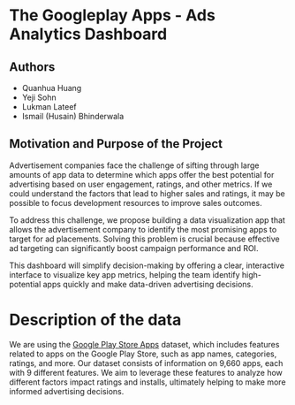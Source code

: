 # The Googleplay Apps - Ads Analytics Dashboard

## Authors

- Quanhua Huang
- Yeji Sohn  
- Lukman Lateef
- Ismail (Husain) Bhinderwala


## Motivation and Purpose of the Project

Advertisement companies face the challenge of sifting through large amounts of app data to determine which apps offer the best potential for advertising based on user engagement, ratings, and other metrics. If we could understand the factors that lead to higher sales and ratings, it may be possible to focus development resources to improve sales outcomes. 

To address this challenge, we propose building a data visualization app that allows the advertisement company to identify the most promising apps to target for ad placements. Solving this problem is crucial because effective ad targeting can significantly boost campaign performance and ROI. 

This dashboard will simplify decision-making by offering a clear, interactive interface to visualize key app metrics, helping the team identify high-potential apps quickly and make data-driven advertising decisions.

# Description of the data
We are using the [Google Play Store Apps](https://www.kaggle.com/datasets/lava18/google-play-store-apps) dataset, which includes features related to apps on the Google Play Store, such as app names, categories, ratings, and more. Our dataset consists of information on 9,660 apps, each with 9 different features. We aim to leverage these features to analyze how different factors impact ratings and installs, ultimately helping to make more informed advertising decisions.



